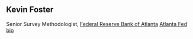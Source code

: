 ## Kevin Foster

Senior Survey Methodologist, [Federal Reserve Bank of Atlanta](https://www.frbatlanta.org/)
[Atlanta Fed bio](https://www.frbatlanta.org/research/economists/analysts/foster-kevin)
